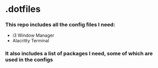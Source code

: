 # .dotfiles

### This repo includes all the config files I need:

- i3 Window Manager
- Alacritty Terminal

### It also includes a list of packages I need, some of which are used in the configs
